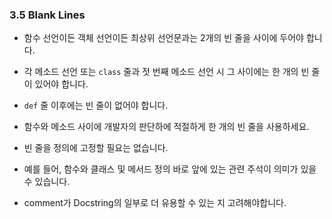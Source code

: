 <a id="s3.5-blank-lines"></a>

### 3.5 Blank Lines

- 함수 선언이든 객체 선언이든 최상위 선언문과는 2개의 빈 줄을 사이에 두어야 합니다.
- 각 메소드 선언 또는 `class` 줄과 젓 번째 메소드 선언 시 그 사이에는 한 개의 빈 줄이 있어야 합니다.
- `def` 줄 이후에는 빈 줄이 없어야 합니다.
- 함수와 메소드 사이에 개발자의 판단하에 적절하게 한 개의 빈 줄을 사용하세요.

- 빈 줄을 정의에 고정할 필요는 없습니다.
- 예를 들어, 함수와 클래스 및 메서드 정의 바로 앞에 있는 관련 주석이 의미가 있을 수 있습니다.
- comment가 Docstring의 일부로 더 유용할 수 있는 지 고려해야합니다.
